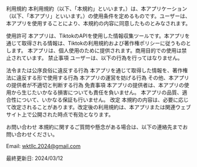 利用規約
本利用規約（以下、「本規約」といいます。）は、本アプリケーション（以下、「本アプリ」といいます。）の使用条件を定めるものです。ユーザーは、本アプリを使用することにより、本規約の内容に同意したものとみなされます。

使用許可
本アプリは、TiktokのAPIを使用した情報収集ツールです。本アプリを通じて取得される情報は、Tiktokの利用規約および著作権ポリシーに従うものとします。
本アプリは、個人使用のために提供されます。商用目的での使用は禁止されています。
禁止事項
ユーザーは、以下の行為を行ってはなりません。

法令または公序良俗に違反する行為
本アプリを通じて取得した情報を、著作権法に違反する形で使用する行為
本アプリの運営を妨げる行為
その他、本アプリの提供者が不適切と判断する行為
免責事項
本アプリの提供者は、本アプリの使用から生じたいかなる損害についても責任を負いません。
本アプリの品質、適合性について、いかなる保証も行いません。
改定
本規約の内容は、必要に応じて改定されることがあります。改定後の利用規約は、本アプリまたは関連ウェブサイト上で公開された時点で有効となります。

お問い合わせ
本規約に関するご質問や懸念がある場合は、以下の連絡先までお問い合わせください。

Email: wktllc.2024@gmail.com

最終更新日: 2024/03/12
